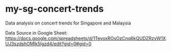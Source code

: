 # my-sg-concert-trends
Data analysis on concert trends for Singapore and Malaysia

Data Source in Google Sheet:
https://docs.google.com/spreadsheets/d/1TeyoxROsOzCnq6kQUDZRzyW1XUJ3szdshOMIk5lgzd4/edit?gid=0#gid=0
